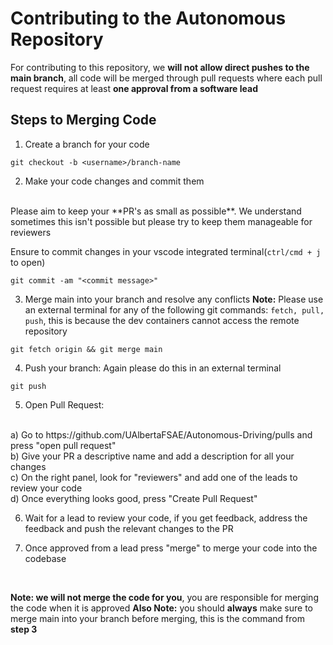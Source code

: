 # Contributing to the Autonomous Repository
For contributing to this repository, we **will not allow direct pushes to the main branch**, all code will be merged through pull requests where each pull request requires at least **one approval from a software lead**

## Steps to Merging Code
1. Create a branch for your code
```
git checkout -b <username>/branch-name
```

2. Make your code changes and commit them
<br>
Please aim to keep your **PR's as small as possible**. We understand sometimes this isn't possible but please try to keep them manageable for reviewers

Ensure to commit changes in your vscode integrated terminal(`ctrl/cmd + j` to open)
```
git commit -am "<commit message>"
```

3. Merge main into your branch and resolve any conflicts
**Note:** Please use an external terminal for any of the following git commands: `fetch, pull, push`, this is because the dev containers cannot access the remote repository
```
git fetch origin && git merge main
```

4. Push your branch:
Again please do this in an external terminal
```
git push
```

5. Open Pull Request:
<br>
a) Go to https://github.com/UAlbertaFSAE/Autonomous-Driving/pulls and press "open pull request"
<br>
b) Give your PR a descriptive name and add a description for all your changes
<br>
c) On the right panel, look for "reviewers" and add one of the
leads to review your code
<br>
d) Once everything looks good, press "Create Pull Request"

6. Wait for a lead to review your code, if you get feedback,
address the feedback and push the relevant changes to the PR

7. Once approved from a lead press "merge" to merge your code into
the codebase
<br>

**Note: we will not merge the code for you**, you are responsible for merging the code when it is approved
**Also Note:** you should **always** make sure to merge main into your branch before merging, this is the command from **step 3**
